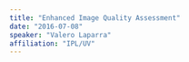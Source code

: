 ```yaml
---
title: "Enhanced Image Quality Assessment"
date: "2016-07-08"
speaker: "Valero Laparra"
affiliation: "IPL/UV"
---
```


